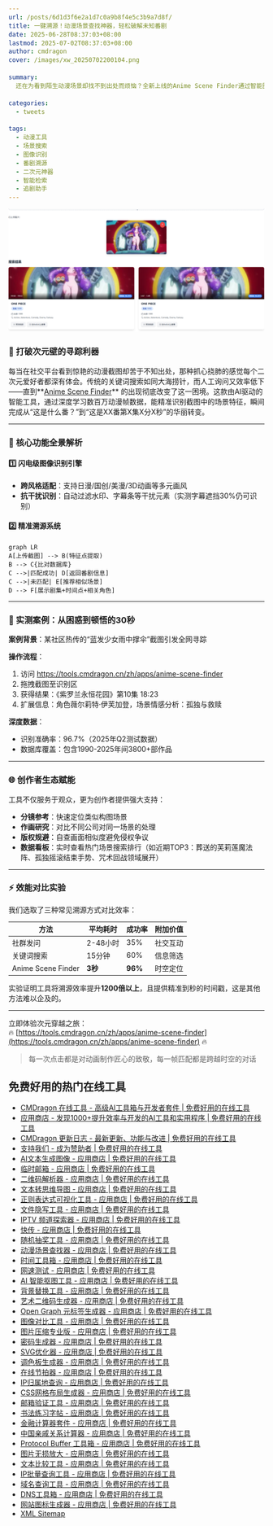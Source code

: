 ```yaml
---
url: /posts/6d1d3f6e2a1d7c0a9b8f4e5c3b9a7d8f/
title: 一键溯源！动漫场景查找神器，轻松破解未知番剧
date: 2025-06-28T08:37:03+08:00
lastmod: 2025-07-02T08:37:03+08:00
author: cmdragon
cover: /images/xw_20250702200104.png

summary:
  还在为看到陌生动漫场景却找不到出处而烦恼？全新上线的Anime Scene Finder通过智能图像识别技术，只需上传截图，3秒锁定番剧名称与具体集数，二次元爱好者的必备侦探工具！

categories:
  - tweets

tags:
  - 动漫工具
  - 场景搜索
  - 图像识别
  - 番剧溯源
  - 二次元神器
  - 智能检索
  - 追剧助手
---
```


![xw_20250702200104.png](/images/xw_20250702200104.png)

### 🎯 打破次元壁的寻踪利器

每当在社交平台看到惊艳的动漫截图却苦于不知出处，那种抓心挠肺的感觉每个二次元爱好者都深有体会。传统的关键词搜索如同大海捞针，而人工询问又效率低下——直到**[Anime Scene Finder](https://tools.cmdragon.cn/zh/apps/anime-scene-friend)**
的出现彻底改变了这一困境。这款由AI驱动的智能工具，通过深度学习数百万动漫帧数据，能精准识别截图中的场景特征，瞬间完成从“这是什么番？”到“这是XX番第X集X分X秒”的华丽转变。

---

### 🌟 核心功能全景解析

#### 1️⃣ **闪电级图像识别引擎**

- **跨风格适配**：支持日漫/国创/美漫/3D动画等多元画风
- **抗干扰识别**：自动过滤水印、字幕条等干扰元素（实测字幕遮挡30%仍可识别）

#### 2️⃣ **精准溯源系统**

```mermaid
graph LR
A[上传截图] --> B(特征点提取)
B --> C{比对数据库}
C -->|匹配成功| D[返回番剧信息]
C -->|未匹配| E[推荐相似场景]
D --> F[展示剧集+时间点+相关角色]
```

---

### 🚀 实测案例：从困惑到顿悟的30秒

**案例背景**：某社区热传的“蓝发少女雨中撑伞”截图引发全网寻踪

**操作流程**：

1. 访问 https://tools.cmdragon.cn/zh/apps/anime-scene-finder
2. 拖拽截图至识别区
3. 获得结果：《紫罗兰永恒花园》第10集 18:23
4. 扩展信息：角色薇尔莉特·伊芙加登，场景情感分析：孤独与救赎

**深度数据**：

- 识别准确率：96.7%（2025年Q2测试数据）
- 数据库覆盖：包含1990-2025年间3800+部作品

---

### 🌐 创作者生态赋能

工具不仅服务于观众，更为创作者提供强大支持：

- **分镜参考**：快速定位类似构图场景
- **作画研究**：对比不同公司对同一场景的处理
- **版权规避**：自查画面相似度避免侵权争议
- **数据看板**：实时查看热门场景搜索排行（如近期TOP3：葬送的芙莉莲魔法阵、孤独摇滚结束手势、咒术回战领域展开）

---

### ⚡️ 效能对比实验

我们选取了三种常见溯源方式对比效率：

| 方法                 | 平均耗时   | 成功率     | 附加价值 |
|--------------------|--------|---------|------|
| 社群发问               | 2-48小时 | 35%     | 社交互动 |
| 关键词搜索              | 15分钟   | 60%     | 信息筛选 |
| Anime Scene Finder | **3秒** | **96%** | 时空定位 |

实验证明工具将溯源效率提升**1200倍以上**，且提供精准到秒的时间戳，这是其他方法难以企及的。

---

立即体验次元穿越之旅：  
🔥 [https://tools.cmdragon.cn/zh/apps/anime-scene-finder](https://tools.cmdragon.cn/zh/apps/anime-scene-finder) 🔥

> 每一次点击都是对动画制作匠心的致敬，每一帧匹配都是跨越时空的对话

## 免费好用的热门在线工具

- [CMDragon 在线工具 - 高级AI工具箱与开发者套件 | 免费好用的在线工具](https://tools.cmdragon.cn/zh)
- [应用商店 - 发现1000+提升效率与开发的AI工具和实用程序 | 免费好用的在线工具](https://tools.cmdragon.cn/zh/apps?category=trending)
- [CMDragon 更新日志 - 最新更新、功能与改进 | 免费好用的在线工具](https://tools.cmdragon.cn/zh/changelog)
- [支持我们 - 成为赞助者 | 免费好用的在线工具](https://tools.cmdragon.cn/zh/sponsor)
- [AI文本生成图像 - 应用商店 | 免费好用的在线工具](https://tools.cmdragon.cn/zh/apps/text-to-image-ai)
- [临时邮箱 - 应用商店 | 免费好用的在线工具](https://tools.cmdragon.cn/zh/apps/temp-email)
- [二维码解析器 - 应用商店 | 免费好用的在线工具](https://tools.cmdragon.cn/zh/apps/qrcode-parser)
- [文本转思维导图 - 应用商店 | 免费好用的在线工具](https://tools.cmdragon.cn/zh/apps/text-to-mindmap)
- [正则表达式可视化工具 - 应用商店 | 免费好用的在线工具](https://tools.cmdragon.cn/zh/apps/regex-visualizer)
- [文件隐写工具 - 应用商店 | 免费好用的在线工具](https://tools.cmdragon.cn/zh/apps/steganography-tool)
- [IPTV 频道探索器 - 应用商店 | 免费好用的在线工具](https://tools.cmdragon.cn/zh/apps/iptv-explorer)
- [快传 - 应用商店 | 免费好用的在线工具](https://tools.cmdragon.cn/zh/apps/snapdrop)
- [随机抽奖工具 - 应用商店 | 免费好用的在线工具](https://tools.cmdragon.cn/zh/apps/lucky-draw)
- [动漫场景查找器 - 应用商店 | 免费好用的在线工具](https://tools.cmdragon.cn/zh/apps/anime-scene-finder)
- [时间工具箱 - 应用商店 | 免费好用的在线工具](https://tools.cmdragon.cn/zh/apps/time-toolkit)
- [网速测试 - 应用商店 | 免费好用的在线工具](https://tools.cmdragon.cn/zh/apps/speed-test)
- [AI 智能抠图工具 - 应用商店 | 免费好用的在线工具](https://tools.cmdragon.cn/zh/apps/background-remover)
- [背景替换工具 - 应用商店 | 免费好用的在线工具](https://tools.cmdragon.cn/zh/apps/background-replacer)
- [艺术二维码生成器 - 应用商店 | 免费好用的在线工具](https://tools.cmdragon.cn/zh/apps/artistic-qrcode)
- [Open Graph 元标签生成器 - 应用商店 | 免费好用的在线工具](https://tools.cmdragon.cn/zh/apps/open-graph-generator)
- [图像对比工具 - 应用商店 | 免费好用的在线工具](https://tools.cmdragon.cn/zh/apps/image-comparison)
- [图片压缩专业版 - 应用商店 | 免费好用的在线工具](https://tools.cmdragon.cn/zh/apps/image-compressor)
- [密码生成器 - 应用商店 | 免费好用的在线工具](https://tools.cmdragon.cn/zh/apps/password-generator)
- [SVG优化器 - 应用商店 | 免费好用的在线工具](https://tools.cmdragon.cn/zh/apps/svg-optimizer)
- [调色板生成器 - 应用商店 | 免费好用的在线工具](https://tools.cmdragon.cn/zh/apps/color-palette)
- [在线节拍器 - 应用商店 | 免费好用的在线工具](https://tools.cmdragon.cn/zh/apps/online-metronome)
- [IP归属地查询 - 应用商店 | 免费好用的在线工具](https://tools.cmdragon.cn/zh/apps/ip-geolocation)
- [CSS网格布局生成器 - 应用商店 | 免费好用的在线工具](https://tools.cmdragon.cn/zh/apps/css-grid-layout)
- [邮箱验证工具 - 应用商店 | 免费好用的在线工具](https://tools.cmdragon.cn/zh/apps/email-validator)
- [书法练习字帖 - 应用商店 | 免费好用的在线工具](https://tools.cmdragon.cn/zh/apps/calligraphy-practice)
- [金融计算器套件 - 应用商店 | 免费好用的在线工具](https://tools.cmdragon.cn/zh/apps/finance-calculator-suite)
- [中国亲戚关系计算器 - 应用商店 | 免费好用的在线工具](https://tools.cmdragon.cn/zh/apps/chinese-kinship-calculator)
- [Protocol Buffer 工具箱 - 应用商店 | 免费好用的在线工具](https://tools.cmdragon.cn/zh/apps/protobuf-toolkit)
- [图片无损放大 - 应用商店 | 免费好用的在线工具](https://tools.cmdragon.cn/zh/apps/image-upscaler)
- [文本比较工具 - 应用商店 | 免费好用的在线工具](https://tools.cmdragon.cn/zh/apps/text-compare)
- [IP批量查询工具 - 应用商店 | 免费好用的在线工具](https://tools.cmdragon.cn/zh/apps/ip-batch-lookup)
- [域名查询工具 - 应用商店 | 免费好用的在线工具](https://tools.cmdragon.cn/zh/apps/domain-finder)
- [DNS工具箱 - 应用商店 | 免费好用的在线工具](https://tools.cmdragon.cn/zh/apps/dns-toolkit)
- [网站图标生成器 - 应用商店 | 免费好用的在线工具](https://tools.cmdragon.cn/zh/apps/favicon-generator)
- [XML Sitemap](https://tools.cmdragon.cn/sitemap_index.xml)
